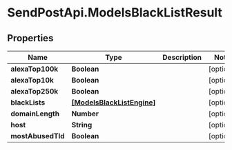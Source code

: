 # SendPostApi.ModelsBlackListResult

## Properties
Name | Type | Description | Notes
------------ | ------------- | ------------- | -------------
**alexaTop100k** | **Boolean** |  | [optional] 
**alexaTop10k** | **Boolean** |  | [optional] 
**alexaTop250k** | **Boolean** |  | [optional] 
**blackLists** | [**[ModelsBlackListEngine]**](ModelsBlackListEngine.md) |  | [optional] 
**domainLength** | **Number** |  | [optional] 
**host** | **String** |  | [optional] 
**mostAbusedTld** | **Boolean** |  | [optional] 


